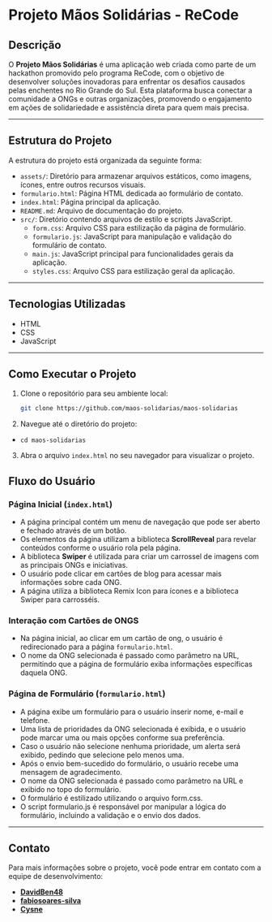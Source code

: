 # Projeto Mãos Solidárias - ReCode

## Descrição

O **Projeto Mãos Solidárias** é uma aplicação web criada como parte de um hackathon promovido pelo programa ReCode, com o objetivo de desenvolver soluções inovadoras para enfrentar os desafios causados pelas enchentes no Rio Grande do Sul. Esta plataforma busca conectar a comunidade a ONGs e outras organizações, promovendo o engajamento em ações de solidariedade e assistência direta para quem mais precisa.

---

## Estrutura do Projeto

A estrutura do projeto está organizada da seguinte forma:

- `assets/`: Diretório para armazenar arquivos estáticos, como imagens, ícones, entre outros recursos visuais.
- `formulario.html`: Página HTML dedicada ao formulário de contato.
- `index.html`: Página principal da aplicação.
- `README.md`: Arquivo de documentação do projeto.
- `src/`: Diretório contendo arquivos de estilo e scripts JavaScript.
  - `form.css`: Arquivo CSS para estilização da página de formulário.
  - `formulario.js`: JavaScript para manipulação e validação do formulário de contato.
  - `main.js`: JavaScript principal para funcionalidades gerais da aplicação.
  - `styles.css`: Arquivo CSS para estilização geral da aplicação.

---

## Tecnologias Utilizadas

- HTML
- CSS
- JavaScript

---

## Como Executar o Projeto

1. Clone o repositório para seu ambiente local:
   ```bash
   git clone https://github.com/maos-solidarias/maos-solidarias
   ```
2. Navegue até o diretório do projeto:

- `cd maos-solidarias`

3. Abra o arquivo `index.html` no seu navegador para visualizar o projeto.

## Fluxo do Usuário

### Página Inicial (`index.html`)

- A página principal contém um menu de navegação que pode ser aberto e fechado através de um botão.
- Os elementos da página utilizam a biblioteca **ScrollReveal** para revelar conteúdos conforme o usuário rola pela página.
- A biblioteca **Swiper** é utilizada para criar um carrossel de imagens com as principais ONGs e iniciativas.
- O usuário pode clicar em cartões de blog para acessar mais informações sobre cada ONG.
- A página utiliza a biblioteca Remix Icon para ícones e a biblioteca Swiper para carrosséis.
### Interação com Cartões de ONGS

- Na página inicial, ao clicar em um cartão de ong, o usuário é redirecionado para a página `formulario.html`.
- O nome da ONG selecionada é passado como parâmetro na URL, permitindo que a página de formulário exiba informações específicas daquela ONG.

### Página de Formulário (`formulario.html`)

- A página exibe um formulário para o usuário inserir nome, e-mail e telefone.
- Uma lista de prioridades da ONG selecionada é exibida, e o usuário pode marcar uma ou mais opções conforme sua preferência.
- Caso o usuário não selecione nenhuma prioridade, um alerta será exibido, pedindo que selecione pelo menos uma.
- Após o envio bem-sucedido do formulário, o usuário recebe uma mensagem de agradecimento.
- O nome da ONG selecionada é passado como parâmetro na URL e exibido no topo do formulário.
- O formulário é estilizado utilizando o arquivo form.css.
- O script formulario.js é responsável por manipular a lógica do formulário, incluindo a validação e o envio dos dados.

---

## Contato

Para mais informações sobre o projeto, você pode entrar em contato com a equipe de desenvolvimento:

- **[DavidBen48](https://github.com/DavidBen48)**
- **[fabiosoares-silva](https://github.com/fabiosoares-silva)**
- **[Cysne](https://github.com/Cysne)**
